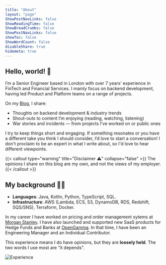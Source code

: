 ```yaml
---
title: "About"
layout: "page"
ShowPostNavLinks: false
ShowReadingTime: false
ShowBreadCrumbs: false
ShowPostNavLinks: false
showToc: false
ShowWordCount: false
disableShare: true
hidemeta: true
---
```


## Hello, world! 👋

I’m a Senior Engineer based in London with over 7 years’ experience in FinTech and Financial Services. I mainly focus on backend development, having led Product and Platform teams on a range of projects.

On my [Blog](../posts/), I share:  
- Thoughts on backend development & industry trends  
- Shout-outs to content I’m enjoying (reading, watching, listening)  
- War stories and incidents — from projects I’ve worked on or public ones  

I try to keep things short and engaging. If something resonates or you have a different take you think I should consider, I’d love to start a conversation! I don't proclaim to be an expert in what I write about, so I'd love to hear different viewpoints.

{{< callout type="warning" title="Disclaimer ⚠️" collapse="false" >}}
The opinions I share on this blog are my own, and not the views of my employer.
{{< /callout >}}

## My background 🧑‍💻
- **Languages**: Java, Kotlin, Python, TypeScript, SQL.
- **Infrastructure**: AWS (Lambda, ECS, S3, DynamoDB, RDS, Redshift, SQS/SNS), Terraform, Docker. 

In my career I have worked on pricing and order management sytems at [Morgan Stanley](https://www.morganstanley.com/). I have also launched and supported new SaaS products for Hedge Funds and Banks at [OpenGamma](https://opengamma.com/). In that time, I have been an Engineering Manager and an Individual Contributor. 

This experience means I do have opinions, but they are **loosely held**. The two words I use most are "it depends".

![Experience](/images/languages-tools.png)
